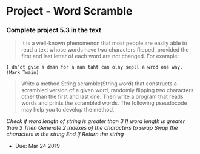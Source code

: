 
# Project - Word Scramble
### Complete project 5.3 in the text

>It is a well-known phenomenon that most people are easily able to read a text whose words have two characters flipped, provided the first and last letter of each word are not changed. For example:


```
I dn’ot gvie a dman for a man taht can olny sepll a wrod one way. (Mark Twain)
```

>Write a method String scramble(String word) that constructs a scrambled version of a given word, randomly flipping two characters other than the first and last one. Then write a program that reads words and prints the scrambled words.  The following pseudocode may help you to develop the method,


 *Check if word length of string is greater than 3
 If word length is greater than 3
 Then
 Generate 2 indexes of the characters to swap
 Swap the characters in the string
 End If
 Return the string*

* Due: Mar 24 2019